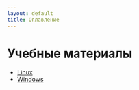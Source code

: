 ```yaml
---
layout: default
title: Оглавление
---
```


# Учебные материалы

* [Linux](linux/)
* [Windows](windows/)
